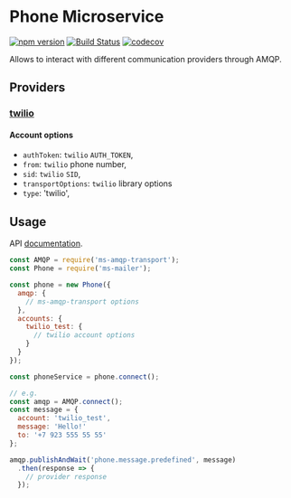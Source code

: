 # Phone Microservice

[![npm version](https://badge.fury.io/js/ms-phone.svg)](https://badge.fury.io/js/ms-phone)
[![Build Status](https://semaphoreci.com/api/v1/makeomatic/ms-phone/branches/master/shields_badge.svg)](https://semaphoreci.com/makeomatic/ms-phone)
[![codecov](https://codecov.io/gh/makeomatic/ms-phone/branch/master/graph/badge.svg)](https://codecov.io/gh/makeomatic/ms-phone)

Allows to interact with different communication providers through AMQP.

## Providers

### [twilio](https://www.twilio.com)

#### Account options
* `authToken`: `twilio` `AUTH_TOKEN`,
* `from`: `twilio` phone number,
* `sid`: `twilio` `SID`,
* `transportOptions`: `twilio` library options
* `type`: 'twilio',

## Usage

API [documentation](https://makeomatic.github.io/ms-phone/).

```js
const AMQP = require('ms-amqp-transport');
const Phone = require('ms-mailer');

const phone = new Phone({
  amqp: {
    // ms-amqp-transport options
  },
  accounts: {
    twilio_test: {
      // twilio account options
    }
  }
});

const phoneService = phone.connect();

// e.g.
const amqp = AMQP.connect();
const message = {
  account: 'twilio_test',
  message: 'Hello!'
  to: '+7 923 555 55 55'
};

amqp.publishAndWait('phone.message.predefined', message)
  .then(response => {
    // provider response
  });
```
